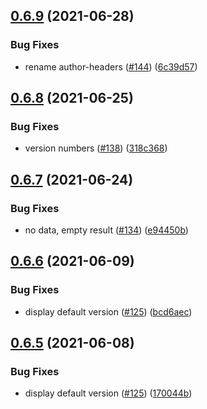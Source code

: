 ## [0.6.9](https://github.com/EddieHubCommunity/api/compare/v0.6.8...v0.6.9) (2021-06-28)


### Bug Fixes

* rename author-headers ([#144](https://github.com/EddieHubCommunity/api/issues/144))  ([6c39d57](https://github.com/EddieHubCommunity/api/commit/6c39d57826dc61f5149ee39d6d9e916bc4952e15))



## [0.6.8](https://github.com/EddieHubCommunity/api/compare/v0.6.7...v0.6.8) (2021-06-25)


### Bug Fixes

* version numbers ([#138](https://github.com/EddieHubCommunity/api/issues/138)) ([318c368](https://github.com/EddieHubCommunity/api/commit/318c368c839fe54009717e926ed3a13b1d2eedce))



## [0.6.7](https://github.com/EddieHubCommunity/api/compare/v0.6.6...v0.6.7) (2021-06-24)


### Bug Fixes

* no data, empty result ([#134](https://github.com/EddieHubCommunity/api/issues/134))  ([e94450b](https://github.com/EddieHubCommunity/api/commit/e94450b21b3dc93a447ab8468a107ef9f3b353d3))



## [0.6.6](https://github.com/EddieHubCommunity/api/compare/v0.6.5...v0.6.6) (2021-06-09)


### Bug Fixes

* display default version ([#125](https://github.com/EddieHubCommunity/api/issues/125)) ([bcd6aec](https://github.com/EddieHubCommunity/api/commit/bcd6aecd57ec6a01fc0f41e4bfea31f699f1d0f6))



## [0.6.5](https://github.com/EddieHubCommunity/api/compare/v0.6.4...v0.6.5) (2021-06-08)


### Bug Fixes

* display default version ([#125](https://github.com/EddieHubCommunity/api/issues/125)) ([170044b](https://github.com/EddieHubCommunity/api/commit/170044b029038fb55e9b67320564c45b58624b81))




